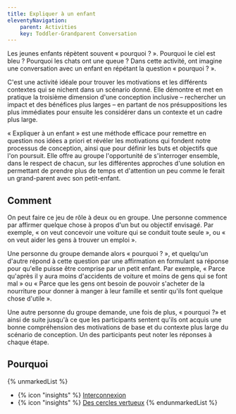 ```yaml
---
title: Expliquer à un enfant
eleventyNavigation:
    parent: Activities
    key: Toddler-Grandparent Conversation
---
```


Les jeunes enfants répètent souvent « pourquoi ? ». Pourquoi le ciel est bleu ? Pourquoi les chats ont une queue ? Dans
cette activité, ont imagine une conversation avec un enfant en répétant la question « pourquoi ? ».

C'est une activité idéale pour trouver les motivations et les différents contextes qui se nichent dans un scénario
donné. Elle démontre et met en pratique la troisième dimension d'une conception inclusive – rechercher un impact et des
bénéfices plus larges – en partant de nos présuppositions les plus immédiates pour ensuite les considérer dans un
contexte et un cadre plus large.

« Expliquer à un enfant » est une méthode efficace pour remettre en question nos idées a priori et révéler les
motivations qui fondent notre processus de conception, ainsi que pour définir les buts et objectifs que l'on poursuit.
Elle offre au groupe l'opportunité de s'interroger ensemble, dans le respect de chacun, sur les différentes approches
d'une solution en permettant de prendre plus de temps et d'attention un peu comme le ferait un grand-parent avec son
petit-enfant.

## Comment

On peut faire ce jeu de rôle à deux ou en groupe. Une personne commence par affirmer quelque chose à propos d'un but ou
objectif envisagé. Par exemple, « on veut concevoir une voiture qui se conduit toute seule », ou « on veut aider les
gens à trouver un emploi ».

Une personne du groupe demande alors « pourquoi ? », et quelqu'un d'autre répond à cette question par une affirmation en
formulant sa réponse pour qu'elle puisse être comprise par un petit enfant. Par exemple, « Parce qu'après il y aura
moins d'accidents de voiture et moins de gens qui se font mal » ou « Parce que les gens ont besoin de pouvoir s'acheter
de la nourriture pour donner à manger à leur famille et sentir qu'ils font quelque chose d'utile ».

Une autre personne du groupe demande, une fois de plus, « pourquoi ?» et ainsi de suite jusqu'à ce que les participants
sentent qu'ils ont acquis une bonne compréhension des motivations de base et du contexte plus large du scénario de
conception. Un des participants peut noter les réponses à chaque étape.

## Pourquoi

{% unmarkedList %}
* {% icon "insights" %} [Interconnexion](../../perspectives/interconnexion/)
* {% icon "insights" %} [Des cercles vertueux](../../perspectives/des-cercles-vertueux/)
{% endunmarkedList %}
